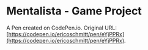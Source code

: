 # Mentalista - Game Project

A Pen created on CodePen.io. Original URL: [https://codepen.io/ericoschmitt/pen/eYjPPRx](https://codepen.io/ericoschmitt/pen/eYjPPRx).

